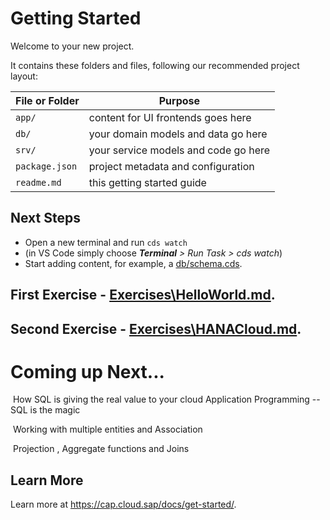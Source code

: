 # Getting Started

Welcome to your new project.

It contains these folders and files, following our recommended project layout:

File or Folder | Purpose
---------|----------
`app/` | content for UI frontends goes here
`db/` | your domain models and data go here
`srv/` | your service models and code go here
`package.json` | project metadata and configuration
`readme.md` | this getting started guide


## Next Steps

- Open a new terminal and run `cds watch` 
- (in VS Code simply choose _**Terminal** > Run Task > cds watch_)
- Start adding content, for example, a [db/schema.cds](db/schema.cds).

## First Exercise -   [Exercises\HelloWorld.md](Exercises\HelloWorld.md).
## Second Exercise -  [Exercises\HANACloud.md](Exercises\HANACloud.md).

# Coming up Next...

 How SQL is giving the real value to your cloud Application Programming -- SQL is the magic 

 Working with multiple entities and Association 

 Projection , Aggregate functions and Joins


## Learn More

Learn more at https://cap.cloud.sap/docs/get-started/.
